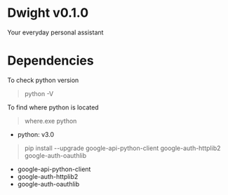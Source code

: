 # Dwight v0.1.0

Your everyday personal assistant

# Dependencies

To check python version
>python -V

To find where python is located

>where.exe python

- python: v3.0

>pip install --upgrade google-api-python-client google-auth-httplib2 google-auth-oauthlib

- google-api-python-client
- google-auth-httplib2
- google-auth-oauthlib
